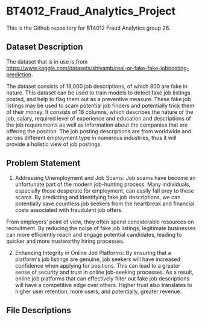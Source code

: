 # BT4012_Fraud_Analytics_Project
This is the Github repository for BT4012 Fraud Analytics group 26. 

## Dataset Description 
The dataset that is in use is from https://www.kaggle.com/datasets/shivamb/real-or-fake-fake-jobposting-prediction. 

The dataset consists of 18,000 job descriptions, of which 800 are fake in nature. This dataset can be used to train models to detect fake job listings posted, and help to flag them out as a preventive measure. These fake job listings may be used to scam potential job finders and potentially trick them of their money. It consists of 18 columns, which describes the nature of the job, salary, required level of experience and education and descriptions of the job requirements as well as information about the companies that are offering the position. The job posting descriptions are from worldwide and across different employment type in numerous industries, thus it will provide a holistic view of job postings.

## Problem Statement 
1. Addressing Unemployment and Job Scams:
Job scams have become an unfortunate part of the modern job-hunting process. Many individuals, especially those desperate for employment, can easily fall prey to these scams. By predicting and identifying fake job descriptions, we can potentially save countless job seekers from the heartbreak and financial costs associated with fraudulent job offers.

From employers’ point of view, they often spend considerable resources on recruitment. By reducing the noise of fake job listings, legitimate businesses can more efficiently reach and engage potential candidates, leading to quicker and more trustworthy hiring processes.

2. Enhancing Integrity in Online Job Platforms:
By ensuring that a platform's job listings are genuine, job seekers will have increased confidence when applying for positions. This can lead to a greater sense of security and trust in online job-seeking processes. As a result, online job platforms that can effectively filter out fake job descriptions will have a competitive edge over others. Higher trust also translates to higher user retention, more users, and potentially, greater revenue.

## File Descriptions
